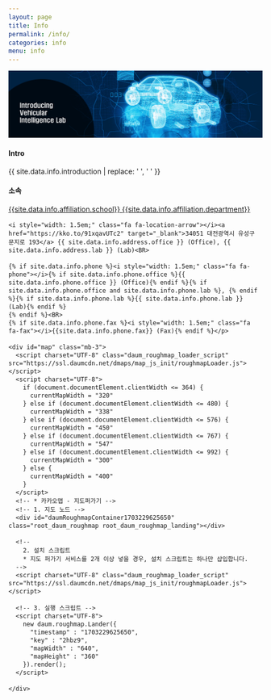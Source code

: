 ```yaml
---
layout: page
title: Info
permalink: /info/
categories: info
menu: info
---
```


<div class="column" id="info">
  <div style="width:100%">
    <img src="../img/default/Intro.png" alt="Introduction Image" style="width: 100%; max-height: 200px; object-fit: cover;">
    <h4><b>Intro</b></h4>
    <p style="overflow-wrap: break-word; word-break:keep-all;">{{ site.data.info.introduction | replace: ' ', '&nbsp;' }}</p>

  </div>

  <div style="width:100%">
  <div id="affiliation">
    <h4><b>소속</b></h4>
    <p><i style="width: 1.5em;" class="fa fa-university" aria-hidden="true"></i><a href="http://www.kaist.ac.kr/" target="_blank" >{{site.data.info.affiliation.school}} {{site.data.info.affiliation.department}}</a><BR>
    
    <i style="width: 1.5em;" class="fa fa-location-arrow"></i><a href="https://kko.to/91xqavUTc2" target="_blank">34051 대전광역시 유성구 문지로 193</a> {{ site.data.info.address.office }} (Office), {{ site.data.info.address.lab }} (Lab)<BR>

    {% if site.data.info.phone %}<i style="width: 1.5em;" class="fa fa-phone"></i>{% if site.data.info.phone.office %}{{ site.data.info.phone.office }} (Office){% endif %}{% if site.data.info.phone.office and site.data.info.phone.lab %}, {% endif %}{% if site.data.info.phone.lab %}{{ site.data.info.phone.lab }} (Lab){% endif %}
    {% endif %}<BR>
    {% if site.data.info.phone.fax %}<i style="width: 1.5em;" class="fa fa-fax"></i>{{site.data.info.phone.fax}} (Fax){% endif %}</p>

    <div id="map" class="mb-3">
      <script charset="UTF-8" class="daum_roughmap_loader_script" src="https://ssl.daumcdn.net/dmaps/map_js_init/roughmapLoader.js"></script>
      <script charset="UTF-8">
        if (document.documentElement.clientWidth <= 364) {
          currentMapWidth = "320"
        } else if (document.documentElement.clientWidth <= 480) {
          currentMapWidth = "338"
        } else if (document.documentElement.clientWidth <= 576) {
          currentMapWidth = "450"
        } else if (document.documentElement.clientWidth <= 767) {
          currentMapWidth = "547"
        } else if (document.documentElement.clientWidth <= 992) {
          currentMapWidth = "300"
        } else {
          currentMapWidth = "400"
        }
      </script>
      <!-- * 카카오맵 - 지도퍼가기 -->
      <!-- 1. 지도 노드 -->
      <div id="daumRoughmapContainer1703229625650" class="root_daum_roughmap root_daum_roughmap_landing"></div>

      <!--
        2. 설치 스크립트
        * 지도 퍼가기 서비스를 2개 이상 넣을 경우, 설치 스크립트는 하나만 삽입합니다.
      -->
      <script charset="UTF-8" class="daum_roughmap_loader_script" src="https://ssl.daumcdn.net/dmaps/map_js_init/roughmapLoader.js"></script>

      <!-- 3. 실행 스크립트 -->
      <script charset="UTF-8">
        new daum.roughmap.Lander({
          "timestamp" : "1703229625650",
          "key" : "2hbz9",
          "mapWidth" : "640",
          "mapHeight" : "360"
        }).render();
      </script>

    </div>

  </div>
